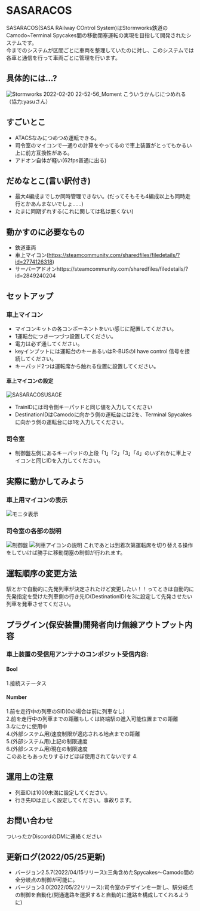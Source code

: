 # **SASARACOS**
SASARACOS(SASA RAilway COntrol System)はStormworks鉄道のCamodo~Terminal Spycakes間の移動閉塞運転の実現を目指して開発されたシステムです。<br>
今までのシステムが区間ごとに車両を整理していたのに対し、このシステムでは各車と通信を行って車両ごとに管理を行います。
## 具体的には...?
![Stormworks 2022-02-20 22-52-56_Moment](https://user-images.githubusercontent.com/99597447/156719001-9582915d-edb4-4450-8bab-8b898c511da2.jpg)
こういうかんじにつめれる（協力:yasuさん）
## すごいとこ
* ATACSなみにつめつめ運転できる。
* 司令室のマイコンで一通りの計算をやってるので車上装置がとってもかるい上に前方互換性がある。
* アドオン自体が軽い(62fps普通に出る)
## だめなとこ(言い訳付き)
* 最大4編成までしか同時管理できない。(だってそもそも4編成以上も同時走行とかあんまないでしょ......)
* たまに同期ずれする(これに関しては私は悪くない)
## 動かすのに必要なもの
* 鉄道車両
* 車上マイコン(https://steamcommunity.com/sharedfiles/filedetails/?id=2774126318)
* サーバーアドオンhttps://steamcommunity.com/sharedfiles/filedetails/?id=2849240204
## セットアップ
### 車上マイコン
* マイコンキットの各コンポーネントをいい感じに配置してください。
* 1運転台につき一つづつ設置してください。
* 電力は必ず通してください。
* keyインプットには運転台のキーあるいはR-BUSのI have control 信号を接続してください。
* キーパッド2つは運転席から触れる位置に設置してください。
#### 車上マイコンの設定
![SASARACOSUSAGE](https://user-images.githubusercontent.com/99597447/156719818-b43ddad8-eddb-4bdb-a3c6-f9ddad5a957e.png)
* TrainIDには司令側キーパッドと同じ値を入力してください
* DestinationIDはCamodoに向かう側の運転台には2を、Terminal Spycakesに向かう側の運転台には1を入力してください。
### 司令室
* 制御盤左側にあるキーパッドの上段「1」「2」「3」「4」のいずれかに車上マイコンと同じIDを入力してください。
## 実際に動かしてみよう
### 車上用マイコンの表示
![モニタ表示](https://user-images.githubusercontent.com/99597447/156725246-7362468d-dfcd-4cae-8bc7-26f25eb96552.png)
### 司令室の各部の説明
![制御盤](https://user-images.githubusercontent.com/99597447/156725806-5d1bd395-a632-488a-a1c1-bc250f761252.png)
![列車アイコンの説明](https://user-images.githubusercontent.com/99597447/156726830-ee4126af-7274-4702-a33a-3aa2dcf9af13.png)
これであとは到着次第運転席を切り替える操作をしていけば勝手に移動閉塞の制御が行われます。
## 運転順序の変更方法
駅とかで自動的に先発列車が決定されたけど変更したい！！ってときは自動的に先発指定を受けた列車側の行き先ID(DestinationID)を3に設定して先発させたい列車を発車させてください。
## プラグイン(保安装置)開発者向け無線アウトプット内容
### 車上装置の受信用アンテナのコンポジット受信内容:
#### Bool
1.接続ステータス
#### Number
1.前を走行中の列車のSID(0の場合は前に列車なし)</br>
2.前を走行中の列車までの距離もしくは終端駅の進入可能位置までの距離</br>
3.なにかに使用中</br>
4.(外部システム用)速度制限が適応される地点までの距離</br>
5.(外部システム用)上記の制限速度</br>
6.(外部システム用)現在の制限速度</br>
このあともあったりするけどほぼ使用されてないです
4.
## 運用上の注意
* 列車IDは1000未満に設定してください。
* 行き先IDは正しく設定してください。事故ります。
## お問い合わせ
ついったかDiscordのDMに連絡ください
## 更新ログ(2022/05/25更新)
* バージョン2.5.7(2022/04/15リリース):三角含めたSpycakes〜Camodo間の全分岐点の制御が可能に。
* バージョン3.0(2022/05/22リリース):司令室のデザインを一新し、駅分岐点の制御を自動化(開通進路を選択すると自動的に進路を構成してくれるように)
